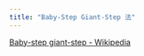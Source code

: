 ```yaml
---
title: "Baby-Step Giant-Step 法"
---
```


[Baby-step giant-step - Wikipedia](https://en.wikipedia.org/wiki/Baby-step_giant-step)
